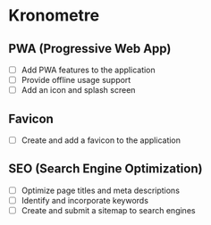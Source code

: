 # Kronometre

## PWA (Progressive Web App)
- [ ] Add PWA features to the application
- [ ] Provide offline usage support
- [ ] Add an icon and splash screen

## Favicon
- [ ] Create and add a favicon to the application

## SEO (Search Engine Optimization)
- [ ] Optimize page titles and meta descriptions
- [ ] Identify and incorporate keywords
- [ ] Create and submit a sitemap to search engines
